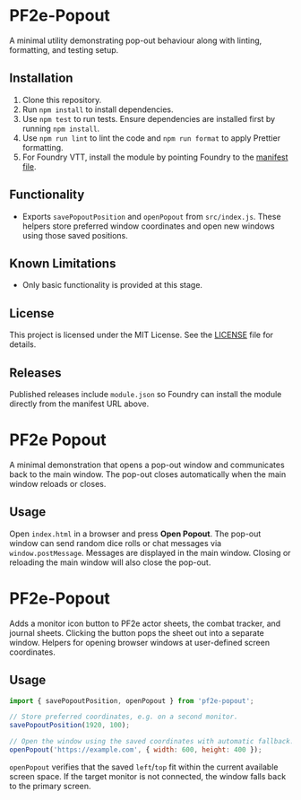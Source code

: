 
# PF2e-Popout

A minimal utility demonstrating pop-out behaviour along with linting,
formatting, and testing setup.

## Installation

1. Clone this repository.
2. Run `npm install` to install dependencies.
3. Use `npm test` to run tests. Ensure dependencies are installed first by running `npm install`.
4. Use `npm run lint` to lint the code and `npm run format` to apply Prettier formatting.
5. For Foundry VTT, install the module by pointing Foundry to the [manifest file](https://raw.githubusercontent.com/yourname/PF2e-Popout/main/module.json).

## Functionality

- Exports `savePopoutPosition` and `openPopout` from `src/index.js`. These helpers
  store preferred window coordinates and open new windows using those saved
  positions.

## Known Limitations

- Only basic functionality is provided at this stage.

## License

This project is licensed under the MIT License. See the [LICENSE](LICENSE) file for details.

## Releases

Published releases include `module.json` so Foundry can install the module directly from the manifest URL above.


# PF2e Popout

A minimal demonstration that opens a pop-out window and communicates back to the main window. The pop-out closes automatically when the main window reloads or closes.

## Usage

Open `index.html` in a browser and press **Open Popout**. The pop-out window can send random dice rolls or chat messages via `window.postMessage`. Messages are displayed in the main window. Closing or reloading the main window will also close the pop-out.

# PF2e-Popout

Adds a monitor icon button to PF2e actor sheets, the combat tracker, and journal sheets.
Clicking the button pops the sheet out into a separate window.
Helpers for opening browser windows at user-defined screen coordinates.

## Usage

```javascript
import { savePopoutPosition, openPopout } from 'pf2e-popout';

// Store preferred coordinates, e.g. on a second monitor.
savePopoutPosition(1920, 100);

// Open the window using the saved coordinates with automatic fallback.
openPopout('https://example.com', { width: 600, height: 400 });
```

`openPopout` verifies that the saved `left`/`top` fit within the current
available screen space. If the target monitor is not connected, the window
falls back to the primary screen.

